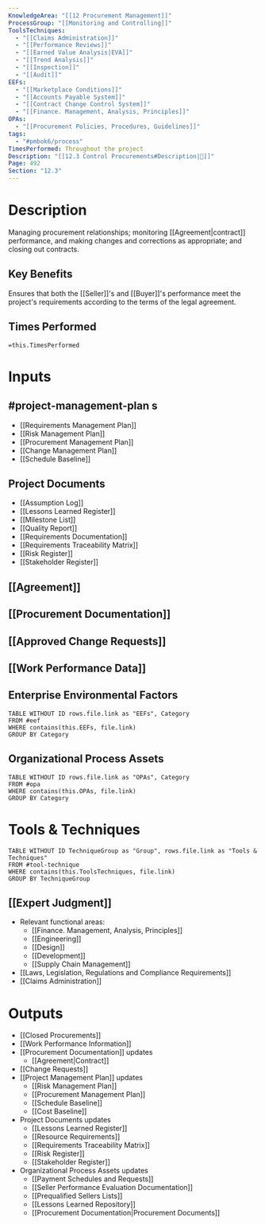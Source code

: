 ```yaml
---
KnowledgeArea: "[[12 Procurement Management]]"
ProcessGroup: "[[Monitoring and Controlling]]"
ToolsTechniques:
  - "[[Claims Administration]]"
  - "[[Performance Reviews]]"
  - "[[Earned Value Analysis|EVA]]"
  - "[[Trend Analysis]]"
  - "[[Inspection]]"
  - "[[Audit]]"
EEFs:
  - "[[Marketplace Conditions]]"
  - "[[Accounts Payable System]]"
  - "[[Contract Change Control System]]"
  - "[[Finance. Management, Analysis, Principles]]"
OPAs:
  - "[[Procurement Policies, Procedures, Guidelines]]"
tags:
  - "#pmbok6/process"
TimesPerformed: Throughout the project
Description: "[[12.3 Control Procurements#Description|📝]]"
Page: 492
Section: "12.3"
---
```

# Description
Managing procurement relationships; monitoring [[Agreement|contract]] performance, and making changes and corrections as appropriate; and closing out contracts.
## Key Benefits
Ensures that both the [[Seller]]'s and [[Buyer]]'s performance meet the project's requirements according to the terms of the legal agreement.
## Times Performed
`=this.TimesPerformed`
# Inputs
## #project-management-plan s
- [[Requirements Management Plan]]
- [[Risk Management Plan]]
- [[Procurement Management Plan]]
- [[Change Management Plan]]
- [[Schedule Baseline]]
## Project Documents
- [[Assumption Log]]
- [[Lessons Learned Register]]
- [[Milestone List]]
- [[Quality Report]]
- [[Requirements Documentation]]
- [[Requirements Traceability Matrix]]
- [[Risk Register]]
- [[Stakeholder Register]]
## [[Agreement]]
## [[Procurement Documentation]]
## [[Approved Change Requests]]
## [[Work Performance Data]]
## Enterprise Environmental Factors
```dataview
TABLE WITHOUT ID rows.file.link as "EEFs", Category
FROM #eef
WHERE contains(this.EEFs, file.link)
GROUP BY Category
```
## Organizational Process Assets
```dataview
TABLE WITHOUT ID rows.file.link as "OPAs", Category
FROM #opa
WHERE contains(this.OPAs, file.link)
GROUP BY Category
```
# Tools & Techniques
```dataview
TABLE WITHOUT ID TechniqueGroup as "Group", rows.file.link as "Tools & Techniques"
FROM #tool-technique
WHERE contains(this.ToolsTechniques, file.link)
GROUP BY TechniqueGroup
```
## [[Expert Judgment]]
- Relevant functional areas:
	- [[Finance. Management, Analysis, Principles]]
	- [[Engineering]]
	- [[Design]]
	- [[Development]]
	- [[Supply Chain Management]]
- [[Laws, Legislation, Regulations and Compliance Requirements]]
- [[Claims Administration]]
# Outputs
- [[Closed Procurements]]
- [[Work Performance Information]]
- [[Procurement Documentation]] updates
	- [[Agreement|Contract]]
- [[Change Requests]]
- [[Project Management Plan]] updates
	- [[Risk Management Plan]]
	- [[Procurement Management Plan]]
	- [[Schedule Baseline]]
	- [[Cost Baseline]]
- Project Documents updates
	- [[Lessons Learned Register]]
	- [[Resource Requirements]]
	- [[Requirements Traceability Matrix]]
	- [[Risk Register]]
	- [[Stakeholder Register]]
- Organizational Process Assets updates
	- [[Payment Schedules and Requests]]
	- [[Seller Performance Evaluation Documentation]]
	- [[Prequalified Sellers Lists]]
	- [[Lessons Learned Repository]]
	- [[Procurement Documentation|Procurement Documents]]
